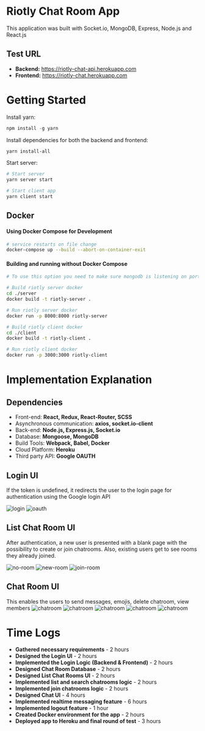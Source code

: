 # Riotly Chat Room App

This application was built with Socket.io, MongoDB, Express, Node.js and React.js

## Test URL

- **Backend:** https://riotly-chat-api.herokuapp.com
- **Frontend:** https://riotly-chat.herokuapp.com

# Getting Started

Install yarn:
```js
npm install -g yarn
```

Install dependencies for both the backend and frontend:
```sh
yarn install-all
```

Start server:
```sh
# Start server
yarn server start

# Start client app
yarn client start
```

## Docker

#### Using Docker Compose for Development
```sh
# service restarts on file change
docker-compose up --build --abort-on-container-exit
```

#### Building and running without Docker Compose
```bash
# To use this option you need to make sure mongodb is listening on port 27017

# Build riotly server docker
cd ./server
docker build -t riotly-server .

# Run riotly server docker
docker run -p 8000:8000 riotly-server

# Build riotly client docker
cd ./client
docker build -t riotly-client .

# Run riotly client docker
docker run -p 3000:3000 riotly-client
```


# Implementation Explanation

## Dependencies
- Front-end: **React, Redux, React-Router, SCSS**
- Asynchronous communication: **axios, socket.io-client**
- Back-end: **Node.js, Express.js, Socket.io**
- Database: **Mongoose, MongoDB**
- Build Tools: **Webpack, Babel, Docker**
- Cloud Platform: **Heroku**
- Third party API: **Google OAUTH**


## Login UI

If the token is undefined, it redirects the user to the login page for authentication using the Google login API

![login](screenshots/login.png)
![oauth](screenshots/oauth.png)


## List Chat Room UI
After authentication, a new user is presented with a blank page with the possibility to create or join chatrooms. Also, existing users get to see rooms they already joined.

![no-room](screenshots/no-room.png)
![new-room](screenshots/new-room.png)
![join-room](screenshots/join-room.png)

## Chat Room UI

This enables the users to send messages, emojis, delete chatroom, view members
![chatroom](screenshots/chatroom-ui.png)
![chatroom](screenshots/chatroom-ui2.png)
![chatroom](screenshots/chatroom-ui3.png)
![chatroom](screenshots/chatroom-emoji.png)
![chatroom](screenshots/chatroom-members.png)


# Time Logs

- **Gathered necessary requirements** - 2 hours
- **Designed the Login UI** - 2 hours
- **Implemented the Login Logic (Backend & Frontend)** - 2 hours
- **Designed Chat Room Database** - 2 hours
- **Designed List Chat Rooms UI** -  2 hours
- **Implemented list and search chatrooms logic** - 2 hours
- **Implemented join chatrooms logic** - 2 hours
- **Designed Chat UI** - 4 hours
- **Implemented realtime messaging feature** - 6 hours
- **Implemented logout feature** - 1 hour
- **Created Docker environment for the app** - 2 hours
- **Deployed app to Heroku and final round of test** - 3 hours
